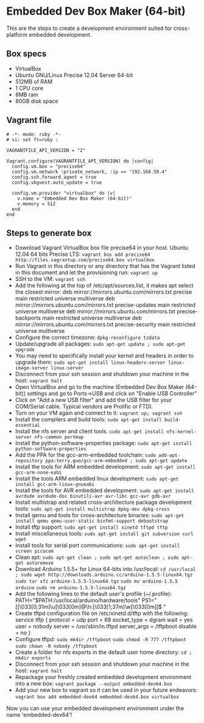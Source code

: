 # Embedded Dev Box Maker (64-bit)

This are the steps to create a development environment suited for cross-platform embedded development.

## Box specs

- VirtualBox
- Ubuntu GNU/Linux Precise 12.04 Server 64-bit
- 512MB of RAM
- 1 CPU core
- 8MB ram
- 80GB disk space

## Vagrant file
    # -*- mode: ruby -*-
    # vi: set ft=ruby :

    VAGRANTFILE_API_VERSION = "2"

    Vagrant.configure(VAGRANTFILE_API_VERSION) do |config|
      config.vm.box = "precise64"
      config.vm.network :private_network, :ip => "192.168.50.4"
      config.ssh.forward_agent = true
      config.vbguest.auto_update = true

      config.vm.provider "virtualbox" do |v|
        v.name = "Embedded Dev Box Maker (64-bit)"
        v.memory = 512
      end
    end

## Steps to generate box

- Download Vagrant VirtualBox box file precise64 in your host. Ubuntu 12.04 64 bits Precise LTS:
    `vagrant box add precise64 http://files.vagrantup.com/precise64.box virtualbox`
- Run Vagrant in this directory or any directory that has the Vagrant listed in this document and let the provisioning run:
    `vagrant up`
- SSH to the VM:
    `vagrant ssh`
- Add the following at the top of /etc/apt/sources.list, it makes apt select the closest mirror:
    deb mirror://mirrors.ubuntu.com/mirrors.txt precise main restricted universe multiverse
    deb mirror://mirrors.ubuntu.com/mirrors.txt precise-updates main restricted universe multiverse
    deb mirror://mirrors.ubuntu.com/mirrors.txt precise-backports main restricted universe multiverse
    deb mirror://mirrors.ubuntu.com/mirrors.txt precise-security main restricted universe multiverse
- Configure the correct timezone:
    `dpkg-reconfigure tzdata`
- Update/upgrade all packages:
    `sudo apt-get update ; sudo apt-get upgrade`
- You may need to specifically install your kernel and headers in order to upgrade them:
    `sudo apt-get install linux-headers-server linux-image-server linux-server`
- Disconnect from your ssh session and shutdown your machine in the host:
    `vagrant halt`
- Open VirtualBox and go to the machine (Embedded Dev Box Maker (64-bit)) settings and go to Ports->USB and click on "Enable USB Controller"
- Click on "Add a new USB filter" and add the USB filter for your COM/Serial cable. Typical vendors are Prolific or FTDI.
- Turn on your VM again and connect to it:
    `vagrant up; vagrant ssh`
- Install the compilers and build tools:
    `sudo apt-get install build-essential`
- Install the nfs server and client tools.
    `sudo apt-get install nfs-kernel-server nfs-common portmap`
- Install the python-software-properties package:
    `sudo apt-get install python-software-properties`
- Add the PPA for the gcc-arm-embedded toolchain:
    `sudo add-apt-repository ppa:terry.guo/gcc-arm-embedded ; sudo apt-get update`
- Install the tools for ARM embedded development:
    `sudo apt-get install gcc-arm-none-eabi`
- Install the tools ARM embedded linux development:
    `sudo apt-get install gcc-arm-linux-gnueabi`
- Install the tools for AVR embedded development:
    `sudo apt-get install avrdude avrdude-doc binutils-avr avr-libc gcc-avr gdb-avr`
- Install multistrap and related cross-architecture package development tools:
    `sudo apt-get install multistrap dpkg-dev dpkg-cross`
- Install qemu and tools for cross-architecture binaries:
    `sudo apt-get install qemu qemu-user-static binfmt-support debootstrap`
- Install tftp support:
    `sudo apt-get install xinetd tftpd tftp`
- Install miscellaneous tools:
    `sudo apt-get install git subversion curl wget`
- Install tools for serial port communications:
    `sudo apt-get install screen picocom`
- Clean apt:
    `sudo apt-get clean ; sudo apt-get autoclean ; sudo apt-get autoremove`
- Download Arduino 1.5.5+ for Linux 64-bits into /usr/local:
    `cd /usr/local ; sudo wget http://downloads.arduino.cc/arduino-1.5.5-linux64.tgz`
    `sudo tar xfz arduino-1.5.5-linux64.tgz`
    `sudo mv arduino-1.5.5 arduino`
    `sudo rm arduino-1.5.5-linux64.tgz`
- Add the following lines to the default user's profile (~/.profile):
    PATH="$PATH:/usr/local/arduino/hardware/tools"
    PS1="[\[\033[0;31m\]\u\[\033[0m\]@\h:\[\033[1;37m\]\w\[\033[0m\]]\$ "
- Create tftpd configuration file on /etc/xinetd.d/tftp with the following:
    service tftp
    {
    protocol        = udp
    port            = 69
    socket_type     = dgram
    wait            = yes
    user            = nobody
    server          = /usr/sbin/in.tftpd
    server_args     = /tftpboot
    disable         = no
    }
- Configure tftpd:
    `sudo mkdir /tftpboot`
    `sudo chmod -R 777 /tftpboot`
    `sudo chown -R nobody /tftpboot`
- Create a folder for nfs exports in the default user home directory:
    `cd ; mkdir exports`
- Disconnect from your ssh session and shutdown your machine in the host:
    `vagrant halt`
- Repackage your freshly created embedded development environment into a new box:
    `vagrant package --output embedded-dev64.box`
- Add your new box to vagrant so it can be used in your future endeavors:
    `vagrant box add embedded-dev64 embedded-dev64.box virtualbox`

Now you can use your embedded development environment under the name 'embedded-dev64'!
